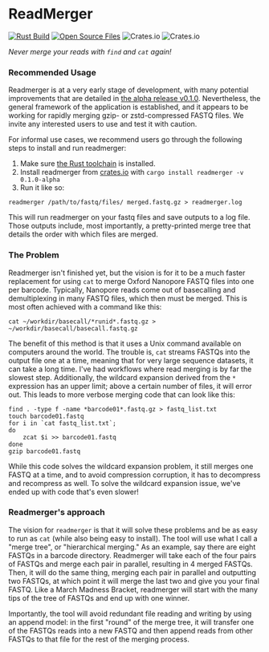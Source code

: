 # ReadMerger
[![Rust Build](https://github.com/nrminor/readmerger/actions/workflows/build-rust.yaml/badge.svg)](https://github.com/nrminor/readmerger/actions/workflows/build-rust.yaml) [![Open Source Files](https://github.com/nrminor/readmerger/actions/workflows/open-source-starter.yml/badge.svg)](https://github.com/nrminor/readmerger/actions/workflows/open-source-starter.yml) ![Crates.io](https://img.shields.io/crates/v/readmerger) ![Crates.io](https://img.shields.io/crates/d/readmerger)

*Never merge your reads with `find` and `cat` again!*

### Recommended Usage
Readmerger is at a very early stage of development, with many potential improvements that are detailed in [the alpha release v0.1.0](https://github.com/nrminor/readmerger/releases/tag/v0.1.0-alpha). Nevertheless, the general framework of the application is established, and it appears to be working for rapidly merging gzip- or zstd-compressed FASTQ files. We invite any interested users to use and test it with caution.

For informal use cases, we recommend users go through the following steps to install and run readmerger:

1. Make sure [the Rust toolchain](https://www.rust-lang.org/tools/install) is installed.
2. Install readmerger from [crates.io](https://crates.io/crates/readmerger) with `cargo install readmerger -v 0.1.0-alpha
`
1. Run it like so:
```
readmerger /path/to/fastq/files/ merged.fastq.gz > readmerger.log
```

This will run readmerger on your fastq files and save outputs to a log file. Those outputs include, most importantly, a pretty-printed merge tree that details the order with which files are merged.


### The Problem
Readmerger isn't finished yet, but the vision is for it to be a much faster replacement for using `cat` to merge Oxford Nanopore FASTQ files into one per barcode. Typically, Nanopore reads come out of basecalling and demultiplexing in many FASTQ files, which then must be merged. This is most often achieved with a command like this:
```
cat ~/workdir/basecall/*runid*.fastq.gz > ~/workdir/basecall/basecall.fastq.gz
```

The benefit of this method is that it uses a Unix command available on computers around the world. The trouble is, `cat` streams FASTQs into the output file one at a time, meaning that for very large sequence datasets, it can take a long time. I've had workflows where read merging is by far the slowest step. Additionally, the wildcard expansion derived from the `*` expression has an upper limit; above a certain number of files, it will error out. This leads to more verbose merging code that can look like this:
```
find . -type f -name *barcode01*.fastq.gz > fastq_list.txt
touch barcode01.fastq
for i in `cat fastq_list.txt`;
do
    zcat $i >> barcode01.fastq
done
gzip barcode01.fastq
```

While this code solves the wildcard expansion problem, it still merges one FASTQ at a time, and to avoid compression corruption, it has to decompress and recompress as well. To solve the wildcard expansion issue, we've ended up with code that's even slower!

### Readmerger's approach
The vision for `readmerger` is that it will solve these problems and be as easy to run as `cat` (while also being easy to install). The tool will use what I call a "merge tree", or "hierarchical merging." As an example, say there are eight FASTQs in a barcode directory. Readmerger will take each of the four pairs of FASTQs and merge each pair in parallel, resulting in 4 merged FASTQs. Then, it will do the same thing, merging each pair in parallel and outputting two FASTQs, at which point it will merge the last two and give you your final FASTQ. Like a March Madness Bracket, readmerger will start with the many tips of the tree of FASTQs and end up with one winner.

Importantly, the tool will avoid redundant file reading and writing by using an append model: in the first "round" of the merge tree, it will transfer one of the FASTQs reads into a new FASTQ and then append reads from other FASTQs to that file for the rest of the merging process.
